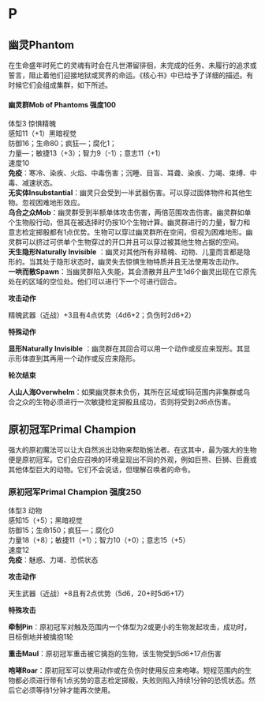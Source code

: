 # P

## 幽灵Phantom 

在生命盛年时死亡的灵魂有时会在凡世滞留徘徊，未完成的任务、未履行的追求或誓言，阻止着他们迎接地狱或冥界的命运。《核心书》中已给予了详细的描述。有时候它们会组成集群，如下所述。

#### 幽灵群Mob of Phantoms 强度100 

体型3 惊惧精魄  
感知11（+1）黑暗视觉  
防御16；生命80；疯狂—；腐化1；  
力量—；敏捷13（+3）；智力9（-1）；意志11（+1）  
速度10  
**免疫**：寒冷、染疾、火焰、中毒伤害；沉睡、目盲、耳聋、染疾、力竭、束缚、中毒、减速状态。  
**无实体Insubstantial**：幽灵只会受到一半武器伤害。可以穿过固体物件和其他生物。忽视困难地形效应。  
**乌合之众Mob**：幽灵群受到半额单体攻击伤害，两倍范围攻击伤害。幽灵群如单个生物般行动，但其在被选择时仍按10个生物计算。幽灵群进行的力量，智力和意志检定掷骰都有1点优势。生物可以穿过幽灵群所在空间，但视为困难地形。幽灵群可以挤过可供单个生物穿过的开口并且可以穿过被其他生物占据的空间。  
**天生隐形Naturally Invisible**
：幽灵对其他所有非精魄、动物、儿童而言都是隐形的。当其处于隐形状态时，幽灵失去惊惧生物特质并且无法使用攻击动作。  
**一哄而散Spawn**：当幽灵群陷入失能，其会溃散并且产生1d6个幽灵出现在它原先处在的区域的空位处。他们可以进行下一个可进行回合。  

**攻击动作**  

精魄武器（近战）+3且有4点优势（4d6+2；负伤时2d6+2）  

**特殊动作**  

**显形Naturally Invisible**
：幽灵群在其回合可以用一个动作或反应来现形。其显示形体直到其再用一个动作或反应来隐形。  

**轮次结束**  

**人山人海Overwhelm**：如果幽灵群未负伤，其所在区域或1码范围内非集群或乌合之众的生物必须进行一次敏捷检定掷骰且成功，否则将受到2d6点伤害。

## 原初冠军Primal Champion 

强大的原初魔法可以让大自然派出动物来帮助施法者。在这其中，最为强大的生物便是原初冠军。它们会应召唤的环境呈现出不同的外观，例如巨熊、巨狮、巨鹿或其他体型巨大的动物。它们不会说话，但理解召唤者的命令。

### 原初冠军Primal Champion 强度250 

体型3 动物  
感知15（+5）；黑暗视觉  
防御15；生命150；疯狂—；腐化0  
力量18（+8）；敏捷11（+1）；智力10（+0）；意志15（+5）  
速度12  
**免疫**：魅惑、力竭、恐慌状态  

**攻击动作**  

天生武器（近战）+8且有2点优势（5d6，20+时5d6+17）  

**特殊攻击**  

**牵制Pin**：原初冠军对触及范围内一个体型为2或更小的生物发起攻击，成功时，目标倒地并被擒抱1轮  

**重击Maul**：原初冠军重击被它擒抱的生物，该生物受到5d6+17点伤害  

**咆哮Roar**：原初冠军可以使用动作或在负伤时使用反应来咆哮。短程范围内的生物都必须进行带有1点劣势的意志检定掷骰，失败则陷入持续1分钟的恐慌状态。然后它必须等待1分钟才能再次使用。
